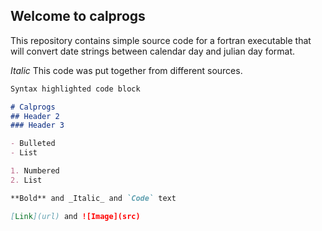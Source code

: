 ## Welcome to calprogs

This repository contains simple source code for a fortran executable that will convert date strings
between calendar day and julian day format. 

_Italic_ This code was put together from different sources.



```markdown
Syntax highlighted code block

# Calprogs
## Header 2
### Header 3

- Bulleted
- List

1. Numbered
2. List

**Bold** and _Italic_ and `Code` text

[Link](url) and ![Image](src)
```


